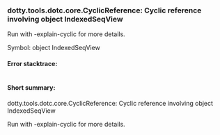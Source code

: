 ### dotty.tools.dotc.core.CyclicReference: Cyclic reference involving object IndexedSeqView

 Run with -explain-cyclic for more details.

Symbol: object IndexedSeqView

#### Error stacktrace:

```

```
#### Short summary: 

dotty.tools.dotc.core.CyclicReference: Cyclic reference involving object IndexedSeqView

 Run with -explain-cyclic for more details.